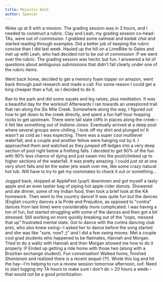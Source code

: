 ```yaml
---
title: Majestic Walk
author: Spencer
---
```


Woke up at 9 with a mission. The grading session was in 3 hours, and I needed to construct a rubric. Clay and Leah, my grading session co-head-TAs, were out of commission. I grabbed some oatmeal and *kadak chai* and started reading through examples. Did a better job of keeping the rubric concise than I did last week. Hauled up the hill on a LimeBike to Gates and met up with Leah, who had decided not to be out of commission :P we went over the rubric. The grading session was hectic but fun. I answered a lot of questions about ambiguous submissions that didn't fall clearly under one of the rubric items.

Went back home, decided to get a memory foam topper on amazon, went back through past research and made a call. For some reason I could get a king cheaper than a full, so I decided to do it.

Ran to the park and did some squats and leg raises, plus meditation. It was a beautiful day for the workout! Afterwards I ran towards an unexplored trail that ran along the Six Mile Creek. Somewhere along the way, I figured out how to get down to the creek directly, and spent a fun half hour hopping rocks to get upstream. There were tall slate cliffs in places along the creek--it felt like something out of *Indiana Jones*. Eventually arrived at a deep pool where several groups were chilling. I took off my shirt and plunged in! It wasn't as cold as I was expecting. There was a super cool multilevel waterfall, and a couple and another fellow were hanging out by it. I approached them and watched as they jumped off ledges into a very deep section of pool right below a frothing falls. I decided to get 90% of the fun with 90% less chance of dying and just swam into the pool/climbed up to higher sections of the waterfall. It was pretty amazing. I could just sit at one very short falls and let the water jets wash over me, like some crazy natural hot tub. Will have to try to get my roommates to check it out or something...

Jogged back, stopped at AppleFest (yup!) downtown and got myself a tasty apple and an even tastier bag of piping hot apple cider donuts. Showered and ate dinner, some of my Indian food, then took a brief look at the KA homework. Then went to the country dance! It was quite fun but the dances (English country dances a la Pride and Prejudice, as opposed to "contra" dances from last time) were considerably more complicated. I was having a ton of fun, but started struggling with some of the dances and then got a bit stressed. Still working on more quickly breaking out of the "oops, messed that up" frustrated mental state. Got to dance with the contra dancing club prez, who also knew swing--I asked her to dance before the song started and she was like "sure, now? ;)" and I did a few swing moves. Met a couple cool grad students who happened to be flatmates, Hannah and Morgan. Tried to do a waltz with Hannah and then Morgan showed me how to do it properly :P Ended up getting a ride home with those two (along with a Brazilian exchange student). Fun conversation! Walked home, finished *Shantaram* and realized there is a recent sequel (?!). Wrote this log and hit the hay--I'm helping to run a review session tomorrow afternoon, oof. Need to start logging my TA hours to make sure I don't do > 20 hours a week--that would not be a good prioritization.